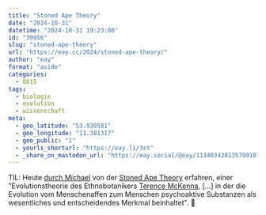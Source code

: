 ```yaml
---
title: "Stoned Ape Theory"
date: "2024-10-31"
datetime: "2024-10-31 19:23:00"
id: "39956"
slug: "stoned-ape-theory"
url: "https://eay.cc/2024/stoned-ape-theory/"
author: "eay"
format: "aside"
categories:
  - 0815
tags:
  - biologie
  - evolution
  - wissenschaft
meta:
  - geo_latitude: "53.930581"
  - geo_longitude: "11.381317"
  - geo_public: "1"
  - yourls_shorturl: "https://eay.li/3st"
  - _share_on_mastodon_url: "https://eay.social/@eay/113403428135799107"
---
```


TIL: Heute [durch Michael](https://mkln.org/p/stoned-ape-theory) von der [Stoned Ape Theory](https://en.wikipedia.org/wiki/Stoned_ape_theory) erfahren, einer "Evolutionstheorie des Ethnobotanikers [Terence McKenna](https://en.wikipedia.org/wiki/Terence_McKenna), \[…\] in der die Evolution vom Menschenaffen zum Menschen psychoaktive Substanzen als wesentliches und entscheidendes Merkmal beinhaltet". 🙈
